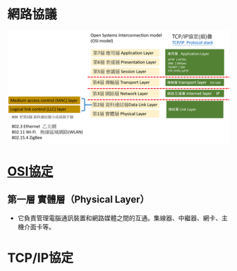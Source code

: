 # 網路協議

![網路協議](通訊協定.png)

# [OSI協定](https://zh.wikipedia.org/wiki/OSI%E6%A8%A1%E5%9E%8B#%E7%AC%AC1%E5%B1%A4_%E5%AF%A6%E9%AB%94%E5%B1%A4)
## 第一層 實體層（Physical Layer）
- 它負責管理電腦通訊裝置和網路媒體之間的互通。集線器、中繼器、網卡、主機介面卡等。

# TCP/IP協定
